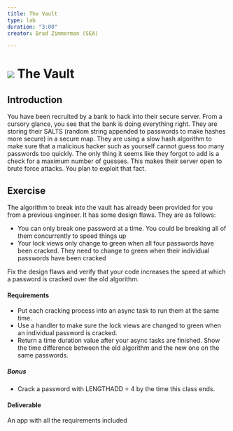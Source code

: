 ```yaml
---
title: The Vault
type: lab
duration: "3:00"
creator: Brad Zimmerman (SEA)

---
```


# ![](https://ga-dash.s3.amazonaws.com/production/assets/logo-9f88ae6c9c3871690e33280fcf557f33.png) The Vault

## Introduction

You have been recruited by a bank to hack into their secure server. From a cursory glance, you see that the bank is doing everything right. They are storing their SALTS (random string appended to passwords to make hashes more secure) in a secure map. They are using a slow hash algorithm to make sure that a malicious hacker such as yourself cannot guess too many passwords too quickly. The only thing it seems like they forgot to add is a check for a maximum number of guesses. This makes their server open to brute force attacks. You plan to exploit that fact.

## Exercise

The algorithm to break into the vault has already been provided for you from a previous engineer. It has some design flaws. They are as follows:

  - You can only break one password at a time. You could be breaking all of them concurrently to speed things up
  - Your lock views only change to green when all four passwords have been cracked. They need to change to green when their individual passwords have been cracked

Fix the design flaws and verify that your code increases the speed at which a password is cracked over the old algorithm.

#### Requirements

- Put each cracking process into an async task to run them at the same time.
- Use a handler to make sure the lock views are changed to green when an individual password is cracked.
- Return a time duration value after your async tasks are finished. Show the time difference between the old algorithm and the new one on the same passwords.

##### Bonus

- Crack a password with LENGTHADD = 4 by the time this class ends.

#### Deliverable

An app with all the requirements included
